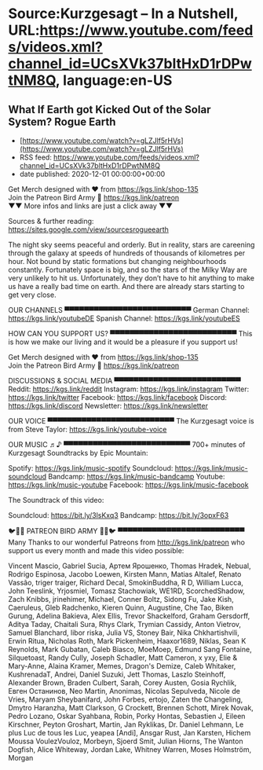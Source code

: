 # Source:Kurzgesagt – In a Nutshell, URL:https://www.youtube.com/feeds/videos.xml?channel_id=UCsXVk37bltHxD1rDPwtNM8Q, language:en-US

## What If Earth got Kicked Out of the Solar System? Rogue Earth
 - [https://www.youtube.com/watch?v=gLZJlf5rHVs](https://www.youtube.com/watch?v=gLZJlf5rHVs)
 - RSS feed: https://www.youtube.com/feeds/videos.xml?channel_id=UCsXVk37bltHxD1rDPwtNM8Q
 - date published: 2020-12-01 00:00:00+00:00

Get Merch designed with ❤ from https://kgs.link/shop-135  
Join the Patreon Bird Army 🐧 https://kgs.link/patreon  
▼▼ More infos and links are just a click away ▼▼

Sources & further reading: 
https://sites.google.com/view/sourcesrogueearth
 
The night sky seems peaceful and orderly. But in reality, stars are careening through the galaxy at speeds of hundreds of thousands of kilometres per hour. Not bound by static formations but changing neighbourhoods constantly. Fortunately space is big, and so the stars of the Milky Way are very unlikely to hit us. Unfortunately, they don’t have to hit anything to make us have a really bad time on earth. And there are already stars starting to get very close.

OUR CHANNELS
▀▀▀▀▀▀▀▀▀▀▀▀▀▀▀▀▀▀▀▀▀▀▀▀▀▀
German Channel: https://kgs.link/youtubeDE
Spanish Channel: https://kgs.link/youtubeES


HOW CAN YOU SUPPORT US?
▀▀▀▀▀▀▀▀▀▀▀▀▀▀▀▀▀▀▀▀▀▀▀▀▀▀
This is how we make our living and it would be a pleasure if you support us!

Get Merch designed with ❤ from https://kgs.link/shop-135  
Join the Patreon Bird Army 🐧 https://kgs.link/patreon  


DISCUSSIONS & SOCIAL MEDIA
▀▀▀▀▀▀▀▀▀▀▀▀▀▀▀▀▀▀▀▀▀▀▀▀▀▀
Reddit:            https://kgs.link/reddit
Instagram:     https://kgs.link/instagram
Twitter:           https://kgs.link/twitter
Facebook:      https://kgs.link/facebook
Discord:          https://kgs.link/discord
Newsletter:    https://kgs.link/newsletter


OUR VOICE
▀▀▀▀▀▀▀▀▀▀▀▀▀▀▀▀▀▀▀▀▀▀▀▀▀▀
The Kurzgesagt voice is from 
Steve Taylor:  https://kgs.link/youtube-voice


OUR MUSIC ♬♪
▀▀▀▀▀▀▀▀▀▀▀▀▀▀▀▀▀▀▀▀▀▀▀▀▀▀
700+ minutes of Kurzgesagt Soundtracks by Epic Mountain:

Spotify:            https://kgs.link/music-spotify
Soundcloud:   https://kgs.link/music-soundcloud
Bandcamp:     https://kgs.link/music-bandcamp
Youtube:          https://kgs.link/music-youtube
Facebook:       https://kgs.link/music-facebook

The Soundtrack of this video:

Soundcloud:   https://bit.ly/3lsKxq3
Bandcamp:     https://bit.ly/3opxF63 

🐦🐧🐤 PATREON BIRD ARMY 🐤🐧🐦
▀▀▀▀▀▀▀▀▀▀▀▀▀▀▀▀▀▀▀▀▀▀▀▀▀▀
Many Thanks to our wonderful Patreons from http://kgs.link/patreon who support us every month and made this video possible:

Vincent Mascio, Gabriel Sucia, Артем Ярошенко, Thomas Hradek, Nebual, Rodrigo Espinosa, Jacobo Loewen, Kirsten Mann, Matias Altalef, Renato Vassão, triger traiger, Richard Decal, SmokinBuddha, R D, William Lucca, John Teeslink, Yrjosmiel, Tomasz Stachowiak, WE1RD, ScorchedShadow, Zach Knibbs, jrinehimer, Michael, Conner Boltz, Sidong Fu, Jake Kish, Caeruleus, Gleb Radchenko, Kieren Quinn, Augustine, Che Tao, Biken Gurung, Adelina Bakieva, Alex Ellis, Trevor Shackelford, Graham Gersdorff, Aditya Taday, Chaitali Sura, Rhys Clark, Trymian Cassidy, Anton Vietrov, Samuel Blanchard, libor riska, Julia VS, Stoney Bair, Nika Chkhartishvili, Erwin Ritua, Nicholas Roth, Mark Pickenheim, Haaxor1689, Niklas, Sean K Reynolds, Mark Gubatan, Caleb Biasco, MoeMoep, Edmund Sang Fontaine, Silquetoast, Randy Cully, Joseph Schadler, Matt Cameron, x yxy, Elie & Mary-Anne, Alaina Kramer, Memes, Dragon's Demize, Caleb Whitaker, KushrenadaT, Andrei, Daniel Suzuki, Jett Thomas, Laszlo Steinhoff, Alexander Brown, Braden Culbert, Sarah, Corey Austen, Gosia Rychlik, Евген Останинов, Neo Martin, Anonimas, Nicolas Sepulveda, Nicole de Vries, Maryam Sheybanifard, John Forbes, ertojo, Zaten the Changeling, Dmytro Haranzha, Matt Clarkson, G Crockett, Brennen Schott, Mirek Novak, Pedro Lozano, Oskar Syahbana, Robin, Porky Hontas, Sebastien J, Eileen Kirschner, Peyton Groshart, Martin, Jan Ryklikas, Dr. Daniel Lehmann, Le plus Luc de tous les Luc, yeapea [Andi], Ansgar Rust, Jan Karsten, Hichem Moussa VoulezVouloz, Morbeyn, Sjoerd Smit, Julian Hiorns, The Wanton Dogfish, Alice Whiteway, Jordan Lake, Whitney Warren, Moses Holmström, Morgan

